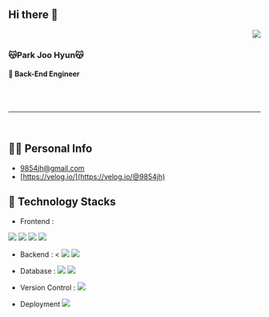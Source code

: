## Hi there 👋

<!--
**jang1234567/jang1234567** is a ✨ _special_ ✨ repository because its `README.md` (this file) appears on your GitHub profile.

Here are some ideas to get you started:

- 🔭 I’m currently working on ...
- 🌱 I’m currently learning ...
- 👯 I’m looking to collaborate on ...
- 🤔 I’m looking for help with ...
- 💬 Ask me about ...
- 📫 How to reach me: ...
- 😄 Pronouns: ...
- ⚡ Fun fact: ...
-->


  
  <img align="right" src="https://github-readme-stats.vercel.app/api?username=JHPARK0504&show_icons=true&theme=buefy"/><br>
  ### 😽Park Joo Hyun😽
  #### __🌱 Back-End Engineer__
  <br>
  <br>
  
  ---
 <br>
   
## 🙋‍♂️ Personal Info
- 9854jh@gmail.com
- [https://velog.io/](https://velog.io/@9854jh)

  
## 🔨 Technology Stacks
- Frontend :

<span><img src="https://img.shields.io/badge/html5-%23E34F26.svg?style=for-the-badge&logo=html5&logoColor=white"/></span>
<span><img src="https://img.shields.io/badge/css3-%231572B6.svg?style=for-the-badge&logo=css3&logoColor=white"/></span>
<span><img src="https://img.shields.io/badge/javascript-%23323330.svg?style=for-the-badge&logo=javascript&logoColor=%23F7DF1E"/></span>
<span><img src="https://img.shields.io/badge/react-%2320232a.svg?style=for-the-badge&logo=react&logoColor=%2361DAFB"/></span>


- Backend : <
<span><img src="https://img.shields.io/badge/node.js-6DA55F?style=for-the-badge&logo=node.js&logoColor=white"/></span>
<span><img src="https://img.shields.io/badge/java-%23ED8B00.svg?style=for-the-badge&logo=java&logoColor=white"></span> 

- Database :
<span><img src="https://img.shields.io/badge/mysql-%2300f.svg?style=for-the-badge&logo=mysql&logoColor=white"></span>
<span><img src="https://img.shields.io/badge/MongoDB-%234ea94b.svg?style=for-the-badge&logo=mongodb&logoColor=white"></span>


- Version Control :
<span><img src="https://img.shields.io/badge/github-%23121011.svg?style=for-the-badge&logo=github&logoColor=white"/></span>
- Deployment
<span><img src="https://img.shields.io/badge/AWS-%23FF9900.svg?style=for-the-badge&logo=amazon-aws&logoColor=white"></span>
